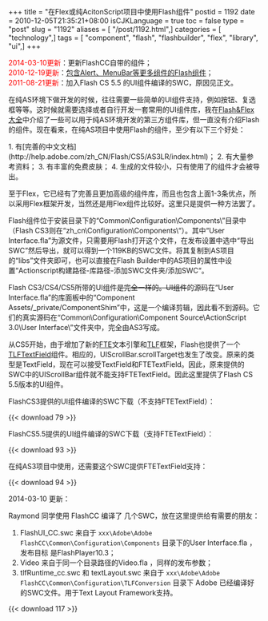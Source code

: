 +++
title = "在Flex或纯AcitonScript项目中使用Flash组件"
postid = 1192
date = 2010-12-05T21:35:21+08:00
isCJKLanguage = true
toc = false
type = "post"
slug = "1192"
aliases = [ "/post/1192.html",]
categories = [ "technology",]
tags = [ "component", "flash", "flashbuilder", "flex", "library", "ui",]
+++


<span style="color:red;">2014-03-10更新</span>：更新FlashCC自带的组件；  
<span
style="color:red;">2010-12-19更新</span>：[包含Alert、MenuBar等更多组件的Flash组件](/post/1220.htm)；  
<span style="color:red;">2011-08-21更新</span>：加入Flash CS 5.5
的UI组件编译的SWC，原因见正文。


在纯AS环境下做开发的时候，往往需要一些简单的UI组件支持，例如按钮、复选框等等。这时候就需要选择或者自行开发一套常用的UI组件库，我在[Flash&Flex大全](/flashassistant#UI)中介绍了一些可以用于纯AS环境开发的第三方组件库，但一直没有介绍Flash的组件。现在看来，在纯AS项目中使用Flash的组件，至少有以下三个好处：

</p>
1.  有[完善的中文文档](http://help.adobe.com/zh_CN/Flash/CS5/AS3LR/index.html)；
2.  有大量参考资料；
3.  有丰富的免费皮肤；
4.  生成的文件较小，只有使用了的组件才会被导出。

至于Flex，它已经有了完善且更加高级的组件库，而且也包含上面1-3条优点，所以采用Flex框架开发，当然还是用Flex组件比较好。这里只是提供一种方法罢了。

Flash组件位于安装目录下的“Common\\Configuration\\Components\\”目录中（Flash
CS3则在“zh\_cn\\Configuration\\Components\\“）。其中“User
Interface.fla”为源文件，只需要用Flash打开这个文件，在发布设置中选中“导出SWC”然后导出，就可以得到一个119KB的SWC文件。将其复制到AS项目的“libs”文件夹即可，也可以直接在Flash
Builder中的AS项目的属性中设置“Actionscript构建路径-库路径-添加SWC文件夹/添加SWC“。

Flash CS3/CS4/CS5所带的UI组件~~是完全一样的。UI组件~~的源码在“User
Interface.fla”的库面板中的“Component
Assets/\_private/ComponentShim”中，这是一个编译剪辑，因此看不到源码。它们的真实源码在“Common\\Configuration\\Component
Source\\ActionScript 3.0\\User Interface\\”文件夹中，完全由AS3写成。

从CS5开始，由于增加了新的[FTE](/post/tag/fte "FTE")文本引擎和[TLF](https://blog.zengrong.net/tag/tlf/ "TLF")框架，Flash也提供了一个[TLFTextField](http://help.adobe.com/zh_CN/FlashPlatform/reference/actionscript/3/fl/text/TLFTextField.html "TLFTextField")组件。相应的，UIScrollBar.scrollTarget也发生了改变。原来的类型是TextField，现在可以接受TextField和FTETextField。因此，原来提供的SWC中的UIScrollBar组件就不能支持FTETextField。因此这里提供了Flash
CS 5.5版本的UI组件。

FlashCS3提供的UI组件编译的SWC下载（不支持FTETextField）：

{{< download 79 >}}

FlashCS5.5提供的UI组件编译的SWC下载（支持FTETextField）：

{{< download 93 >}}

在纯AS3项目中使用，还需要这个SWC提供FTETextField支持：

{{< download 94 >}}


2014-03-10 更新：

</p>
Raymond 同学使用 FlashCC 编译了 几个SWC，放在这里提供给有需要的朋友：

1.  FlashUI\_CC.swc 来自于
    `xxx\Adobe\Adobe FlashCC\Common\Configuration\Components`
    目录下的User Interface.fla ，发布目标 是FlashPlayer10.3；
2.  Video 来自于同一个目录路径的Video.fla ，同样的发布参数；
3.  tlfRuntime\_cc.swc 和 textLayout.swc 来自于
    `xxx\Adobe\Adobe FlashCC\Common\Configuration\TLFConversion` 目录下
    Adobe 已经编译好的SWC文件。用于Text Layout Framework支持。

{{< download 117 >}}

